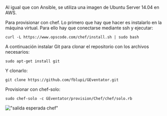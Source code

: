 Al igual que con Ansible, se utiliza una imagen de Ubuntu Server 14.04 en AWS.

Para provisionar con chef. Lo primero que hay que hacer es instalarlo en la máquina virtual. Para ello hay que conectarse mediante ssh y ejecutar:

```
curl -L https://www.opscode.com/chef/install.sh | sudo bash
```

A continuación instalar Git para clonar el repositorio con los archivos necesarios:

```
sudo apt-get install git
```

Y clonarlo:

```
git clone https://github.com/fblupi/GEventator.git
```

Provisionar con chef-solo:

```
sudo chef-solo -c GEventator/provision/Chef/chef/solo.rb
```

!["salida esperada chef"](https://fblupi.github.io/GEventator/img/chef-working.png "salida esperada chef")
